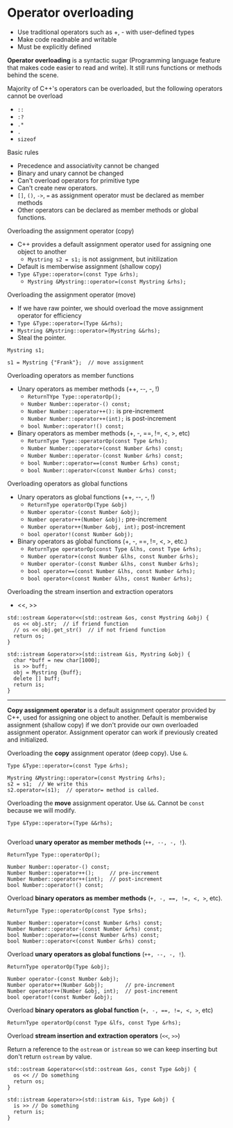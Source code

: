 # Operator overloading

- Use traditional operators such as +, - with user-defined types
- Make code readnable and writable
- Must be explicitly defined

**Operator overloading** is a syntactic sugar (Programming language feature that makes code easier to read and write). It still runs functions or methods behind the scene.

Majority of C++'s operators can be overloaded, but the following operators cannot be overload
- `::`
- `:?`
- `.*`
- `.`
- `sizeof`

Basic rules
- Precedence and associativity cannot be changed
- Binary and unary cannot be changed
- Can't overload operators for primitive type
- Can't create new operators.
- `[]`, `()`, `->`, `=` as assignment operator must be declared as member methods
- Other operators can be declared as member methods or global functions.

Overloading the assignment operator (copy)
- C++ provides a default assignment operator used for assigning one object to another
  - `Mystring s2 = s1;` is not assignment, but initilization
- Default is memberwise assignment (shallow copy)
- `Type &Type::operator=(const Type &rhs);`
  - `Mystring &Mystring::operator=(const Mystring &rhs);`

Overloading the assignment operator (move)
- If we have raw pointer, we should overload the move assignment operator for efficiency
- `Type &Type::operator=(Type &&rhs);`
- `Mystring &Mystring::operator=(Mystring &&rhs);`
- Steal the pointer. 
```
Mystring s1;

s1 = Mystring {"Frank"};  // move assignment
```

Overloading operators as member functions
- Unary operators as member methods (++, --, -, !)
  - `ReturnTYpe Type::operatorOp();`
  - `Number Number::operator-() const;`
  - `Number Number::operator++():` is pre-increment
  - `Number Number::operator++(int);` is post-increment
  - `bool Number::operator!() const;`
- Binary operators as member methods (+, -, ==, !=, <, >, etc)
  - `ReturnType Type::operatorOp(const Type &rhs);`
  - `Number Number::operator+(const Number &rhs) const;`
  - `Number Number::operator-(const Number &rhs) const;`
  - `bool Number::operator==(const Number &rhs) const;`
  - `bool Number::operator<(const Number &rhs) const;`

Overloading operators as global functions
- Unary operators as global functions (++, --, -, !)
  - `ReturnType operatorOp(Type &obj)`
  - `Number operator-(const Number &obj);`
  - `Number operator++(Number &obj);` pre-increment
  - `Number operator++(Number &obj, int);` post-increment
  - `bool operator!(const Number &obj);`
- Binary operators as global functions (+, -, ==, !=, <, >, etc.)
  - `ReturnType operatorOp(const Type &lhs, const Type &rhs);`
  - `Number operator+(const Number &lhs, const Number &rhs);`
  - `Number operator-(const Number &lhs, const Number &rhs);`
  - `bool operator==(const Number &lhs, const Number &rhs);`
  - `bool operator<(const Number &lhs, const Number &rhs);`

Overloading the stream insertion and extraction operators
- <<, >>
```
std::ostream &operator<<(std::ostream &os, const Mystring &obj) {
  os << obj.str;  // if friend function
  // os << obj.get_str()  // if not friend function
  return os;
}

std::istream &operator>>(std::istream &is, Mystring &obj) {
  char *buff = new char[1000];
  is >> buff;
  obj = Mystring {buff};
  delete [] buff;
  return is;
}
```


--------------------------------

**Copy assignment operator** is a default assignment operator provided by C++, used for assigning one object to another. Default is memberwise assignment (shallow copy) if we don't provide our own overloaded assignment operator. Assignment operator can work if previously created and initialized.

Overloading the **copy** assignment operator (deep copy). Use `&`.

```
Type &Type::operator=(const Type &rhs);

Mystring &Mystring::operator=(const Mystring &rhs);
s2 = s1;  // We write this
s2.operator=(s1);  // operator= method is called.
```

Overloading the **move** assignment operator. Use `&&`. Cannot be `const` because we will modify.

```
Type &Type::operator=(Type &&rhs);


```

Overload **unary operator as member methods** (`++, --, -, !`).

```
ReturnType Type::operatorOp();

Number Number::operator-() const;
Number Number::operator++();     // pre-increment
Number Number::operator++(int);  // post-increment
bool Number::operator!() const;
```

Overload **binary operators as member methods** (`+, -, ==, !=, <, >`, etc).

```
ReturnType Type::operatorOp(const Type $rhs);

Number Number::operator+(const Number &rhs) const;
Number Number::operator-(const Number &rhs) const;
bool Number::operator==(const Number &rhs) const;
bool Number::operator<(const Number &rhs) const;
```

Overload **unary operators as global functions** (`++, --, -, !`).

```
ReturnType operatorOp(Type &obj);

Number operator-(const Number &obj);
Number operator++(Number &obj);       // pre-increment
Number operator++(Number &obj, int);  // post-increment
bool operator!(const Number &obj);
```

Overload **binary operators as global function** (`+, -, ==, !=, <, >`, etc)

```
ReturnType operatorOp(const Type &lfs, const Type &rhs);
```

Overload **stream insertion and extraction operators** (`<<`, `>>`)

Return a reference to the `ostream` or `istream` so we can keep inserting but don't return `ostream` by value.

```
std::ostream &operator<<(std::ostream &os, const Type &obj) {
  os << // Do something
  return os;
}

std::istream &operator>>(std::istram &is, Type &obj) {
  is >> // Do something
  return is;
}
```



